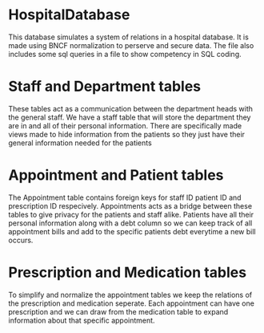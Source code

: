 # HospitalDatabase
This database simulates a system of relations in a hospital database.
It is made using BNCF normalization to perserve and secure data.
The file also includes some sql queries in a file to show competency in SQL coding.

# Staff and Department tables
These tables act as a communication between the department heads with the general staff.
We have a staff table that will store the department they are in and all of their personal information. 
There are specifically made views made to hide information from the patients so they just have their general information needed for the patients

# Appointment and Patient tables
The Appointment table contains foreign keys for staff ID patient ID and prescription ID respecively.
Appointments acts as a bridge between these tables to give privacy for the patients and staff alike.
Patients have all their personal information along with a debt column so we can keep track of all appointment bills and 
add to the specific patients debt everytime a new bill occurs.

# Prescription and Medication tables
To simplify and normalize the appointment tables we keep the relations of the prescription and medication seperate.
Each appointment can have one prescription and we can draw from the medication table to expand information about that specific appointment.
